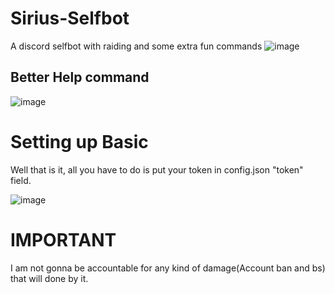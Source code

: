 # Sirius-Selfbot
A discord selfbot with raiding and some extra fun commands
![image](https://user-images.githubusercontent.com/78467470/160005669-dcbd1324-205f-41f5-90c4-db3fb525d4e3.png)
<h2> Better Help command </h2>

![image](https://user-images.githubusercontent.com/78467470/160062412-51b2dea4-3d40-4a7a-bb59-a543222f44b7.png)


<h1> Setting up Basic </h1>
  Well that is it, all you have to do is put your token in config.json "token" field.
  
  ![image](https://user-images.githubusercontent.com/78467470/160002878-dd1df76f-f74f-4e9e-9672-e058097efac8.png)

  <h1> IMPORTANT </h1>
  
  I am not gonna be accountable for any kind of damage(Account ban and bs) that will done by it.
